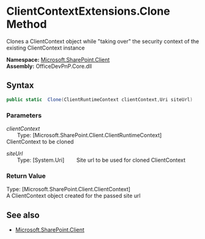 # ClientContextExtensions.Clone Method  
Clones a ClientContext object while "taking over" the security context of the existing ClientContext instance  

**Namespace:** [Microsoft.SharePoint.Client](Microsoft.SharePoint.Client.md)  
**Assembly:** OfficeDevPnP.Core.dll  
## Syntax
```C#
public static  Clone(ClientRuntimeContext clientContext,Uri siteUrl)
```
### Parameters
*clientContext*  
&emsp;&emsp;Type: [Microsoft.SharePoint.Client.ClientRuntimeContext] 
&emsp;&emsp;ClientContext to be cloned  
  
*siteUrl*  
&emsp;&emsp;Type: [System.Uri] 
&emsp;&emsp;Site url to be used for cloned ClientContext  
  
### Return Value
Type: [Microsoft.SharePoint.Client.ClientContext]  
A ClientContext object created for the passed site url

## See also
- [Microsoft.SharePoint.Client](Microsoft.SharePoint.Client.md)
